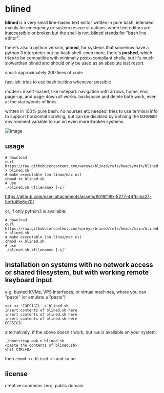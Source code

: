 # blined

**blined** is a very small line-based text editor written in pure bash, intended mainly for emergency or system rescue situations, when text editors are inaccessible or broken but the shell is not. blined stands for "bash line editor".

there's also a python version, **plined**, for systems that somehow have a python 3 interpreter but no bash shell. even more, there's **poshed**, which tries to be compatible with minimally posix-compliant shells, but it's much slowerthan blined and should only be used as an absolute last resort.

small: approximately 200 lines of code

fast-ish: tries to use bash builtins whenever possible

modern: insert-based, like notepad. navigation with arrows, home, end, page-up, and page-down all works. backspace and delete both work, even at the starts/ends of lines.

written in 100% pure bash. no ncurses etc needed. tries to use terminal info to support horizontal scrolling, but can be disabled by defining the `DUMBMODE` environment variable to run on even more-broken systems.

![image](https://github.com/user-attachments/assets/f91924e6-4b42-4b87-a4a1-d0c0a0039aff)

## usage

```
# download
curl https://raw.githubusercontent.com/wareya/blined/refs/heads/main/blined.sh > blined.sh
# make executable (on linux/mac os)
chmod +x blined.sh
# use
./blined.sh <filename> [-s]`
```

https://github.com/user-attachments/assets/9018f18b-5277-44fb-ba27-5efb49e8e70f

or, if only python3 is available:

```
# download
curl https://raw.githubusercontent.com/wareya/blined/refs/heads/main/blined.sh > blined.sh
# make executable (on linux/mac os)
chmod +x blined.sh
# use
./blined.sh <filename> [-s]`
```

## installation on systems with no network access or shared filesystem, but with working remote keyboard input

e.g. busted KVMs, VPS interfaces, or virtual machines, where you can "paste" (or emulate a "paste")

```
cat << 'EOFSIGIL' > blined.sh
insert contents of blined.sh here
insert contents of blined.sh here
insert contents of blined.sh here
EOFSIGIL
```

alternatively, if the above doesn't work, but `awk` is available on your system:

```
./bootstrap.awk > blined.sh
<paste the contents of blined.sh>
<hit CTRL+D>
```

then `chmod +x blined.sh` and so on

## license

creative commons zero, public domain
